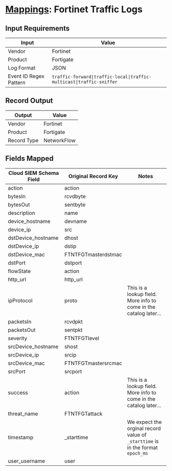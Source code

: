 # [Mappings](README.md): Fortinet Traffic Logs

## Input Requirements

|Input|Value|
|-----|-----|
|Vendor|Fortinet|
|Product|Fortigate|
|Log Format|JSON|
|Event ID Regex Pattern|`traffic-forward\|traffic-local\|traffic-multicast\|traffic-sniffer`|

## Record Output

|Output|Value|
|------|-----|
|Vendor|Fortinet|
|Product|Fortigate|
|Record Type|NetworkFlow|

## Fields Mapped

|Cloud SIEM Schema Field|Original Record Key|Notes|
|-----------------------|-------------------|-----|
|action|action||
|bytesIn|rcvdbyte||
|bytesOut|sentbyte||
|description|name||
|device_hostname|devname||
|device_ip|src||
|dstDevice_hostname|dhost||
|dstDevice_ip|dstip||
|dstDevice_mac|FTNTFGTmasterdstmac||
|dstPort|dstport||
|flowState|action||
|http_url|http_url||
|ipProtocol|proto|This is a lookup field. More info to come in the catalog later...|
|packetsIn|rcvdpkt||
|packetsOut|sentpkt||
|severity|FTNTFGTlevel||
|srcDevice_hostname|shost||
|srcDevice_ip|srcip||
|srcDevice_mac|FTNTFGTmastersrcmac||
|srcPort|srcport||
|success|action|This is a lookup field. More info to come in the catalog later...|
|threat_name|FTNTFGTattack||
|timestamp|_starttime|We expect the orginal record value of `_starttime` is in the format `epoch_ms`|
|user_username|user||

